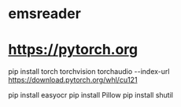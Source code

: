 # emsreader

# https://pytorch.org
pip install torch torchvision torchaudio --index-url https://download.pytorch.org/whl/cu121

pip install easyocr
pip install Pillow
pip install shutil

